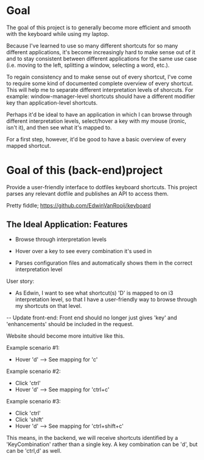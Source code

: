 # Goal
The goal of this project is to generally become more efficient and smooth with the keyboard while using my laptop.

Because I've learned to use so many different shortcuts for so many different applications, it's become increasingly hard to make sense out of it and to stay consistent between different applications for the same use case (i.e. moving to the left, splitting a window, selecting a word, etc.).

To regain consistency and to make sense out of every shortcut, I've come to require some kind of documented complete overview of every shortcut. This will help me to separate different interpretation levels of shorcuts. For example: window-manager-level shortcuts should have a different modifier key than application-level shortcuts.

Perhaps it'd be ideal to have an application in which I can browse through different interpretation levels, select/hover a key with my mouse (ironic, isn't it), and then see what it's mapped to. 

For a first step, however, it'd be good to have a basic overview of every mapped shortcut.

# Goal of this (back-end)project
Provide a user-friendly interface to dotfiles keyboard shortcuts.
This project parses any relevant dotfile and publishes an API to access them.

Pretty fiddle;
https://github.com/EdwinVanRooij/keyboard


## The Ideal Application: Features
- Browse through interpretation levels
- Hover over a key to see every combination it's used in

- Parses configuration files and automatically shows them in the correct interpretation level


User story:
- As Edwin, I want to see what shortcut(s) 'D' is mapped to on i3 interpretation level, so that I have a user-friendly way to browse through my shortcuts on that level.

-- Update front-end:
Front end should no longer just gives 'key' and 'enhancements' should be included in the request.

Website should become more intuitive like this.

Example scenario #1:
- Hover 'd'
--> See mapping for 'c'

Example scenario #2:
- Click 'ctrl'
- Hover 'd'
--> See mapping for 'ctrl+c'

Example scenario #3:
- Click 'ctrl'
- Click 'shift'
- Hover 'd'
--> See mapping for 'ctrl+shift+c'

This means, in the backend, we will receive shortcuts identified by a 'KeyCombination' rather than a single key. A key combination can be 'd', but can be 'ctrl,d' as well.

